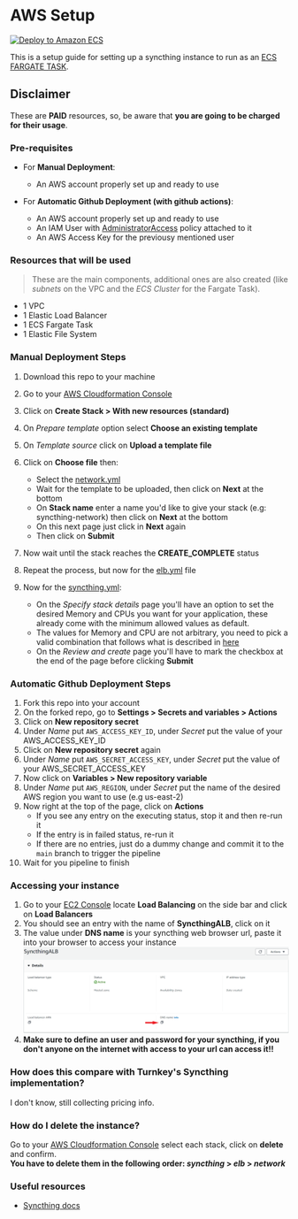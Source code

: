 # AWS Setup #

[![Deploy to Amazon ECS](https://github.com/itsadeadh2/syncthing-aws/actions/workflows/deploy.yml/badge.svg)](https://github.com/itsadeadh2/syncthing-aws/actions/workflows/deploy.yml)

This is a setup guide for setting up a syncthing instance to run as an [ECS FARGATE TASK](https://docs.aws.amazon.com/AmazonECS/latest/developerguide/AWS_Fargate.html).


## Disclaimer
These are **PAID** resources, so, be aware that **you are going to be charged for their usage**.

### Pre-requisites 
- For **Manual Deployment**:
    - An AWS account properly set up and ready to use

- For **Automatic Github Deployment (with github actions)**:
    - An AWS account properly set up and ready to use
    - An IAM User with [AdministratorAccess](https://docs.aws.amazon.com/aws-managed-policy/latest/reference/AdministratorAccess.html) policy attached to it
    - An AWS Access Key for the previousy mentioned user
    
### Resources that will be used
> These are the main components, additional ones are also created (like _subnets_ on the VPC and the _ECS Cluster_ for the Fargate Task).
- 1 VPC
- 1 Elastic Load Balancer
- 1 ECS Fargate Task
- 1 Elastic File System

### Manual Deployment Steps
1. Download this repo to your machine
2. Go to your [AWS Cloudformation Console](https://console.aws.amazon.com/cloudformation/home)
3. Click on **Create Stack > With new resources (standard)**
4. On _Prepare template_ option select **Choose an existing template**
5. On _Template source_ click on **Upload a template file**
6. Click on **Choose file** then:
    * Select the [network.yml](templates/network.yml)
    * Wait for the template to be uploaded, then click on **Next** at the bottom
    * On **Stack name** enter a name you'd like to give your stack (e.g: syncthing-network) then click on **Next** at the bottom
    * On this next page just click in **Next** again
    * Then click on **Submit**
7. Now wait until the stack reaches the **CREATE_COMPLETE** status
8. Repeat the process, but now for the [elb.yml](templates/elb.yml) file
9. Now for the [syncthing.yml](templates/syncthing.yml):
    
    * On the _Specify stack details_ page you'll have an option to set the desired Memory and CPUs you want for your application, these already come with the minimum allowed values as default.
    * The values for Memory and CPU are not arbitrary, you need to pick a valid combination that follows what is described in [here](https://docs.aws.amazon.com/AmazonECS/latest/developerguide/task_definition_parameters.html#task_size)
    * On the _Review and create_ page you'll have to mark the checkbox at the end of the page before clicking **Submit**

### Automatic Github Deployment Steps
1. Fork this repo into your account
2. On the forked repo, go to **Settings > Secrets and variables > Actions**
3. Click on **New repository secret**
4. Under _Name_ put `AWS_ACCESS_KEY_ID`, under _Secret_ put the value of your AWS_ACCESS_KEY_ID
5. Click on **New repository secret** again
6. Under _Name_ put `AWS_SECRET_ACCESS_KEY`, under _Secret_ put the value of your AWS_SECRET_ACCESS_KEY
7. Now click on **Variables > New repository variable**
8. Under _Name_ put `AWS_REGION`, under _Secret_ put the name of the desired AWS region you want to use (e.g us-east-2)
9. Now right at the top of the page, click on **Actions**
    * If you see any entry on the executing status, stop it and then re-run it
    * If the entry is in failed status, re-run it
    * If there are no entries, just do a dummy change and commit it to the `main` branch to trigger the pipeline
10. Wait for you pipeline to finish


### Accessing your instance
1. Go to your [EC2 Console](https://console.aws.amazon.com/ec2) locate **Load Balancing** on the side bar and click on **Load Balancers**
2. You should see an entry with the name of **SyncthingALB**, click on it
3. The value under **DNS name** is your syncthing web browser url, paste it into your browser to access your instance ![1](imgs/1.png)
5. **Make sure to define an user and password for your syncthing, if you don't anyone on the internet with access to your url can access it!!**

### How does this compare with Turnkey's Syncthing implementation?
I don't know, still collecting pricing info.

### How do I delete the instance?
Go to your [AWS Cloudformation Console](https://console.aws.amazon.com/cloudformation/home) select each stack, click on **delete** and confirm.  
**You have to delete them in the following order: _syncthing_ > _elb_ > _network_**
### Useful resources
- [Syncthing docs](https://docs.syncthing.net/)

